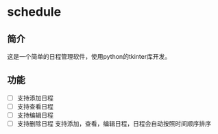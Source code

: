 # schedule
## 简介
这是一个简单的日程管理软件，使用python的tkinter库开发。
## 功能
- [ ] 支持添加日程
- [ ] 支持查看日程
- [ ] 支持编辑日程
- [ ] 支持删除日程
支持添加，查看，编辑日程，日程会自动按照时间顺序排序
